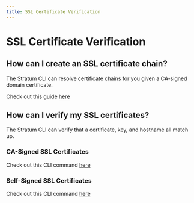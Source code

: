 ```yaml
---
title: SSL Certificate Verification
---
```


# SSL Certificate Verification

## How can I create an SSL certificate chain?

The Stratum CLI can resolve certificate chains for you given a CA-signed domain certificate.

Check out this guide [here](https://resources.catalyze.io/stratum/articles/guides/self-service-SSL)

## How can I verify my SSL certificates?

The Stratum CLI can verify that a certificate, key, and hostname all match up.

### CA-Signed SSL Certificates

Check out this CLI command [here](https://resources.catalyze.io/paas/paas-cli-reference/ssl-verify/)

### Self-Signed SSL Certificates

Check out this CLI command [here](https://resources.catalyze.io/paas/paas-cli-reference/ssl-verify/)
